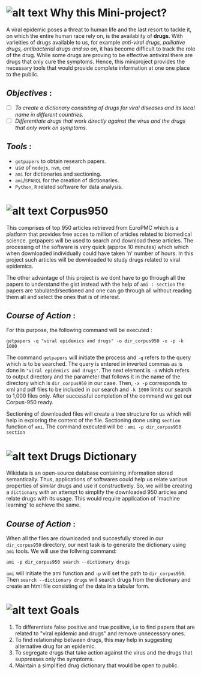 # ![alt text](https://i.ibb.co/RYncb91/Webp-net-resizeimage.png) Why this Mini-project?
A viral epidemic poses a threat to human life and the last resort to tackle it, on which the entire human race rely on, is the availablity of **drugs**. With varieities of drugs available to us, for example *anti-viral drugs, palliative drugs, antibacterial drugs and so on*, it has become difficult to track the role of the drug. While some drugs are proving to be effective antiviral there are drugs that only cure the symptoms. Hence, this miniproject provides the necessary tools that would provide complete information at one one place to the public.
## *Objectives* :
- [ ] *To create a dictionary consisting of drugs for viral diseases and its local name in different countries.*
- [ ] *Differentiate drugs that work directly against the virus and the drugs that only work on symptoms.*

## *Tools* :
- `getpapers` to obtain research papers.
- use of `nodejs`, `nvm`, `cmd`
- `ami` for dictionaries and sectioning.
- `ami`/`SPARQL` for the creation of dictionaries.
- `Python`, `R` related software for data analysis.

# ![alt text](https://i.ibb.co/RYncb91/Webp-net-resizeimage.png) Corpus950
This comprises of top 950 articles retrieved from EuroPMC which is a platform that provides free acces to million of articles related to biomedical science. getpapers will be used to search and download these articles. The processing of the software is very quick (approx 10 minutes) which  which when downloaded individually could have taken 'n' number of hours. In this project such articles will be downloaded to study drugs related to viral epidemics.

The other advantage of this project is we dont have to go through all the papers to understand the gist instead with the help of `ami : section` the papers are tabulated/sectioned  and one can go through all without reading them all and select the ones that is of interest. 
## *Course of Action* :
For this purpose, the following command will be executed :

`getpapers -q "viral epidemics and drugs" -o dir_corpus950 -x -p -k 1000`

The command `getpapers` will initiate the process and `-q` refers to the query which is to be searched. The query is entered in inverted commas as is done in `"viral epidemics and drugs"`. The next element is `-o` which refers to output directory and the parameter that follows it in the name of the directory which is `dir_corpus950` in our case. Then, `-x -p` corresponds to xml and pdf files to be included in our search and `-k 1000` limits our search to 1,000 files only. After successful completion of the command we get our Corpus-950 ready.

Sectioning of downloaded files will create a tree structure for us which will help in exploring the content of the file. Sectioning done using `section` function of `ami`.
The command executed will be :
`ami -p dir_corpus950 section`


# ![alt text](https://i.ibb.co/RYncb91/Webp-net-resizeimage.png) Drugs Dictionary
Wikidata is an open-source database containing information stored semantically. Thus, applications of softwares could help us relate various properties of similar drugs and use it constructively. So, we will be creating a `dictionary` with an attempt to simplify the downloaded 950 articles and relate drugs with its usage. This would require application of 'machine learning' to achieve the same.

## *Course of Action* :
When all the files are downloaded and succesfully stored in our `dir_corpus950` directory, our next task is to generate the dictionary using `ami` tools. We will use the follwing command:

`ami -p dir_corpus950 search --dictionary drugs`

`ami` will initiate the ami function and `-p` will set the path to `dir_corpus950`. Then `search --dictionary drugs` will search drugs from the dictionary and create an html file consisting of the data in a tabular form.

# ![alt text](https://i.ibb.co/RYncb91/Webp-net-resizeimage.png) Goals
1. To differentiate false positive and true positive, i.e to find papers that are related to "viral epidemic and drugs" and remove unnecessary ones.
2. To find relationship between drugs, this may help in suggesting alternative drug for an epidemic.
3. To segregate drugs that take action against the virus and the drugs that suppresses only the symptoms.
4. Maintain a simplified drug dictionary that would be open to public.
